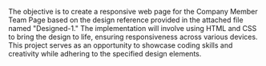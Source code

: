The objective is to create a responsive web page for the Company Member Team Page based on the design reference provided in the attached file named "Designed-1." The implementation will involve using HTML and CSS to bring the design to life, ensuring responsiveness across various devices. This project serves as an opportunity to showcase coding skills and creativity while adhering to the specified design elements.
